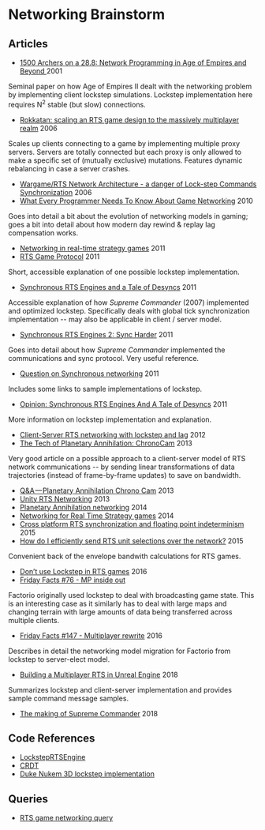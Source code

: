 # Networking Brainstorm

## Articles

* [1500 Archers on a 28.8: Network Programming in Age of Empires and Beyond ](https://zoo.cs.yale.edu/classes/cs538/readings/papers/terrano_1500arch.pdf) 2001

Seminal paper on how Age of Empires II dealt with the networking problem by
implementing client lockstep simulations. Lockstep implementation here requires
N<sup>2</sup> stable (but slow) connections.

* [Rokkatan: scaling an RTS game design to the massively multiplayer realm](https://dl.acm.org/doi/abs/10.1145/1146816.1146833) 2006

Scales up clients connecting to a game by implementing multiple proxy servers.
Servers are totally connected but each proxy is only allowed to make a specific
set of (mutually exclusive) mutations. Features dynamic rebalancing in case a
server crashes.

* [Wargame/RTS Network Architecture - a danger of Lock-step Commands Synchronization](https://www.gamedev.net/forums/topic/419969-wargamerts-network-architecture---a-danger-of-lock-step-commands-synchronization/) 2006
* [What Every Programmer Needs To Know About Game Networking](https://gafferongames.com/post/what_every_programmer_needs_to_know_about_game_networking/) 2010

Goes into detail a bit about the evolution of networking models in gaming; goes
a bit into detail about how modern day rewind & replay lag compensation works.

* [Networking in real-time strategy games](https://gamedev.stackexchange.com/questions/16669/networking-in-real-time-strategy-games) 2011
* [RTS Game Protocol](https://gamedev.stackexchange.com/questions/15192/rts-game-protocol) 2011

Short, accessible explanation of one possible lockstep implementation.

* [Synchronous RTS Engines and a Tale of Desyncs](https://www.forrestthewoods.com/blog/synchronous_rts_engines_and_a_tale_of_desyncs/) 2011

Accessible explanation of how _Supreme Commander_ (2007) implemented and
optimized lockstep. Specifically deals with global tick synchronization
implementation -- may also be applicable in client / server model.

* [Synchronous RTS Engines 2: Sync Harder](https://www.forrestthewoods.com/blog/synchronous_rts_engines_2_sync_harder/) 2011

Goes into detail about how _Supreme Commander_ implemented the communications
and sync protocol. Very useful reference.

* [Question on Synchronous networking](http://www.raknet.com/forum/index.php?topic=4500.0) 2011

Includes some links to sample implementations of lockstep.

* [Opinion: Synchronous RTS Engines And A Tale of Desyncs](https://www.gamasutra.com/view/news/126022/Opinion_Synchronous_RTS_Engines_And_A_Tale_of_Desyncs.php) 2011

More information on lockstep implementation and explanation.

* [Client-Server RTS networking with lockstep and lag](https://gamedev.stackexchange.com/questions/29258/client-server-rts-networking-with-lockstep-and-lag) 2012
* [The Tech of Planetary Annihilation: ChronoCam](https://www.forrestthewoods.com/blog/tech_of_planetary_annihilation_chrono_cam/) 2013

Very good article on a possible approach to a client-server model of RTS
network communications -- by sending linear transformations of data
trajectories (instead of frame-by-frame updates) to save on bandwidth.

* [Q&A — Planetary Annihilation Chrono Cam](https://www.forrestthewoods.com/blog/qa_planetary_annihilation_chrono_cam/) 2013
* [Unity RTS Networking](https://answers.unity.com/questions/488308/unity-rts-networking.html) 2013
* [Planetary Annihilation networking](https://www.gamedev.net/forums/topic/663587-planetary-annihilation-networking/) 2014
* [Networking for Real Time Strategy games](https://gamedev.stackexchange.com/questions/75393/networking-for-real-time-strategy-games) 2014
* [Cross platform RTS synchronization and floating point indeterminism](https://www.gamasutra.com/blogs/MaksymHryniv/20150107/233596/Cross_platform_RTS_synchronization_and_floating_point_indeterminism.php) 2015
* [How do I efficiently send RTS unit selections over the network?](https://gamedev.stackexchange.com/questions/96166/how-do-i-efficiently-send-rts-unit-selections-over-the-network) 2015

Convenient back of the envelope bandwith calculations for RTS games.

* [Don’t use Lockstep in RTS games](https://medium.com/@treeform/dont-use-lockstep-in-rts-games-b40f3dd6fddb) 2016
* [Friday Facts #76 - MP inside out](https://www.factorio.com/blog/post/fff-76)

Factorio originally used lockstep to deal with broadcasting game state. This
is an interesting case as it similarly has to deal with large maps and changing
terrain with large amounts of data being transferred across multiple clients.

* [Friday Facts #147 - Multiplayer rewrite](https://www.factorio.com/blog/post/fff-147) 2016

Describes in detail the networking model migration for Factorio from lockstep
to server-elect model.

* [Building a Multiplayer RTS in Unreal Engine](https://www.gamasutra.com/blogs/DruErridge/20181004/327885/Building_a_Multiplayer_RTS_in_Unreal_Engine.php) 2018

Summarizes lockstep and client-server implementation and provides sample
command message samples.

* [The making of Supreme Commander](https://www.eurogamer.net/articles/2018-01-07-the-making-of-supreme-commander) 2018

## Code References

* [LockstepRTSEngine](https://github.com/mrdav30/LockstepRTSEngine)
* [CRDT](https://github.com/neurodrone/crdt)
* [Duke Nukem 3D lockstep implementation](ftp://ftp.3drealms.com/source/duke3dsource.zip)

## Queries

* [RTS game networking query](https://www.google.com/search?q=rts+game+networking+site:gamedev.stackexchange.com&rlz=1C1CHBF_enUS694US694&sxsrf=ALeKk024wioAzr9rCIlxFbAjzaGjpDvjrQ:1601876726173&sa=X&ved=2ahUKEwiU3fLp35zsAhVQsZ4KHQrtC-cQrQIoBHoECAcQBQ)
